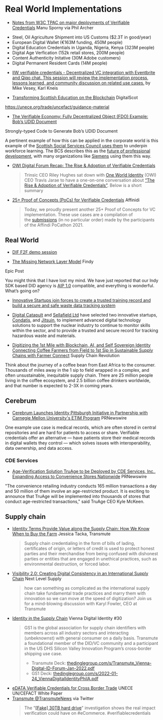 # Real World Implementations
* [Notes from W3C TPAC on major deployments of Verifiable Credentials](https://twitter.com/philarcher1/status/1570082512122294273) Manu Sporny via Phil Archer

- Steel, Oil Agriculture Shipment into US Customs ($2.3T in good/year)
- European Digital Wallet (€163M funding, 450M people)
- Digital Education Credentials in Uganda, Nigeria, Kenya (323M people)
- Digital Age Verfication (152k retail stores, 200M people)
- Content Authenticity Initative (30M Adobe customers)
- Digital Permanent Resident Cards (14M people)
* [IIW verifiable credentials - Decentralized VC integration with Eventbrite and Qiqo chat. This session will review the implementation process, lessons learned, and community discussion on related use cases.](https://iiw.idcommons.net/11A/_IIW_verifiable_credentials_-_Decentralized_VC_integration_with_Eventbrite_and_Qiqo_chat._This_session_will_review_the_implementation_process,_lessons_learned,_and_community_discussion_on_related_use_cases.) by Mike Vesey, Karl Kneis


* [Transforming Scottish Education on the Blockchain](https://digitalscot.net/education-blockchain/) DigitalScot

https://unece.org/trade/uncefact/guidance-material

* [The Verifiable Economy: Fully Decentralized Object (FDO) Example: Bob’s UDID Document](https://hyperonomy.com/2021/06/15/the-verifiable-economy-fully-decentralized-object-fdo-example-bobs-udid-document/)

Strongly-typed Code to Generate Bob’s UDID Document

A pertinent example of how this can be applied in the corporate world is this example of the [Scottish Social Services Council uses them](https://www.badges.sssc.uk.com/getting-started/what-you-need-to-know-about-open-badges/) to underpin workforce learning. The BCS describes this as the [future of professional development](https://www.bcs.org/content-hub/digital-badging-the-future-of-professional-development/), with many organizations like [Siemens](https://new.siemens.com/uk/en/company/education/teachers/siemens-digital-badges.html) using them this way.
* [OWI Digital Forum Recap: The Rise & Adoption of Verifiable Credentials](https://trinsic.id/owi-digital-forum-recap-the-rise-adoption-of-verifiable-credentials/)
  > Trinsic CEO Riley Hughes sat down with [One World Identity](https://oneworldidentity.com/) (OWI) CEO Travis Jarae to have a one-on-one conversation about [“The Rise & Adoption of Verifiable Credentials”](https://oneworldidentity.com/session/trinsic/). Below is a short summary


* [25+ Proof of Concepts (PoCs) for Verifiable Credentials](https://academy.affinidi.com/25-proof-of-concept-poc-for-verifiable-credentials-edf684b592f2) Affinidi
  > Today, we proudly present another 25+ Proof of Concepts for VC implementation. These use cases are a compilation of the [submissions](https://affinidipocathon.devpost.com/) (in no particular order) made by the participants of the Affindi PoCathon 2021.


## Real World
- [DIF F2F demo session](https://www.youtube.com/watch?v%3DSaNvIorKQ9I)



* [The Missing Network Layer Model](https://findy-network.github.io/blog/2022/03/05/the-missing-network-layer-model/) Findy

Epic Post

You might think that I have lost my mind. We have just reported that our Indy SDK based DID agency is [AIP 1.0](https://github.com/hyperledger/aries-rfcs/blob/main/concepts/0302-aries-interop-profile/README.md) compatible, and everything is wonderful. What’s going on?
* [Innovative Startups join forces to create a trusted training record and build a secure and safe waste data tracking system](https://www.digicatapult.org.uk/news-and-insights/press/digital-catapult-and-sellafield-ltd-join-forces-with-two-innovative-startups)
* [Digital Catapult](https://www.digicatapult.org.uk/) and [Sellafield Ltd](https://www.gov.uk/government/organisations/sellafield-ltd) have selected two innovative startups, [Condatis](https://condatis.com/), and [Jitsuin](https://jitsuin.com/), to implement advanced digital technology solutions to support the nuclear industry to continue to monitor skills within the sector, and to provide a trusted and secure record for tracking hazardous waste and materials.

* [Digitizing the 1st Mile with Blockchain, AI, and Self Sovereign Identity Connecting Coffee Farmers from Field to 1st Sip in Sustainable Supply Chains with Farmer Connect](https://podcasts.apple.com/us/podcast/supply-chain-revolution/id1496899179?i%3D1000507363757) Supply Chain Revolution

Think about the journey of a coffee bean from East Africa to the consumer. Thousands of miles away in the 1 sip to field wrapped in a complex, and often unsustainable, inequitable supply chain. There are 25 million people living in the coffee ecosystem, and 2.5 billion coffee drinkers worldwide, and that number is expected to 2-3X in coming years.
## Cerebrum
* [Cerebrum Launches Identity Pittsburgh Initiative in Partnership with Carnegie Mellon University's ETIM Program](https://www.prnewswire.com/news-releases/cerebrum-launches-identity-pittsburgh-initiative-in-partnership-with-carnegie-mellon-universitys-etim-program-301616404.html) PRNewswire

One example use case is medical records, which are often stored in central repositories and are hard for patients to access or share. Verifiable credentials offer an alternative — have patients store their medical records in digital wallets they control — which solves issues with interoperability, data ownership, and data access.
### CDE Services
* [Age-Verification Solution TruAge to be Deployed by CDE Services, Inc., Expanding Access to Convenience Stores Nationwide](https://www.prnewswire.com/news-releases/age-verification-solution-truage-to-be-deployed-by-cde-services-inc-expanding-access-to-convenience-stores-nationwide-301597284.html) PRNewswire

"The convenience retailing industry conducts 165 million transactions a day and 50 million of them involve an age-restricted product. It is exciting to announce that TruAge will be implemented into thousands of stores that conduct age-restricted transactions," said TruAge CEO Kyle McKeen.

## Supply chain

* [Identity Terms Provide Value along the Supply Chain: How We Know When to Buy the Farm](https://medium.com/@Transmute/identity-terms-provide-value-along-the-supply-chain-how-we-know-when-to-buy-the-farm-738701967e3d) Jessica Tacka, Transmute
  > Supply chain credentialing in the form of bills of lading, certificates of origin, or letters of credit is used to protect honest parties and their merchandise from being confused with dishonest parties or entities that are engaged in unethical practices, such as environmental destruction, or forced labor.
* [Visibility 2.0: Creating Digital Consistency in an International Supply Chain](https://nextlevelsupplychainpodwithgs1us.libsyn.com/visibility-20-creating-digital-consistency-in-an-international-supply-chain) Next Level Supply
  > how can something as complicated as the international supply chain take fundamental trade practices and marry them with innovation so we can move at the speed of digitization? Join us for a mind-blowing discussion with Karyl Fowler, CEO at Transmute
* [Identity in the Supply Chain](https://vimeo.com/669713750) Vienna Digital Identity #30
  > GS1 is the global association for supply chain identifiers with members across all industry sectors and interacting (unbeknownst) with general consumer on a daily basis. Transmute a foundational member of the DID/VC community and a participant in the US DHS Silicon Valley Innovation Program’s cross-border shipping use case.
  > 
  > - Transmute Deck: [thedinglegroup.com/s/Transmute_Vienna-Digital-ID-Forum-Jan-2022.pdf](https://www.thedinglegroup.com/s/Transmute_Vienna-Digital-ID-Forum-Jan-2022.pdf)
  > - GS1 Deck: [thedinglegroup.com/s/2022-01-24_ViennaDigitalIdentityPhilA.pdf](https://www.thedinglegroup.com/s/2022-01-24_ViennaDigitalIdentityPhilA.pdf)
* [eDATA Verifiable Credentials for Cross Border Trade](https://unece.org/sites/default/files/2022-07/WhitePaper_VerifiableCredentials-CBT.pdf) UNECE UN/CEFACT White Paper
* [Transmute @TransmuteNews](https://twitter.com/TransmuteNews/status/1572692362148847619) via Twitter
  > The "[[Fake] 30TB hard drive](https://www.vice.com/en/article/akek8e/walmart-30tb-ssd-hard-drive-scam-sd-cards)" investigation shows the real impact verification could have on #eCommerce. #verifiablecredentials
